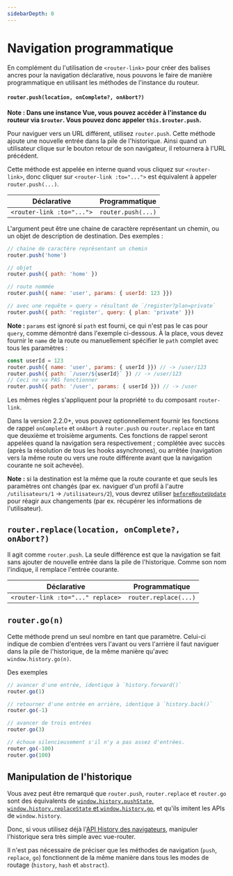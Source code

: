 ```yaml
---
sidebarDepth: 0
---
```


# Navigation programmatique

En complément du l'utilisation de `<router-link>` pour créer des balises ancres pour la navigation déclarative, nous pouvons le faire de manière programmatique en utilisant les méthodes de l'instance du routeur.

#### `router.push(location, onComplete?, onAbort?)`

**Note : Dans une instance Vue, vous pouvez accéder à l'instance du routeur via `$router`. Vous pouvez donc appeler `this.$router.push`.**

Pour naviguer vers un URL différent, utilisez `router.push`. Cette méthode ajoute une nouvelle entrée dans la pile de l'historique. Ainsi quand un utilisateur clique sur le bouton retour de son navigateur, il retournera à l'URL précédent.

Cette méthode est appelée en interne quand vous cliquez sur `<router-link>`, donc cliquer sur `<router-link :to="...">` est équivalent à appeler `router.push(...)`.

| Déclarative               | Programmatique     |
| ------------------------- | ------------------ |
| `<router-link :to="...">` | `router.push(...)` |

L'argument peut être une chaine de caractère représentant un chemin, ou un objet de description de destination. Des exemples :

``` js
// chaine de caractère représentant un chemin
router.push('home')

// objet
router.push({ path: 'home' })

// route nommée
router.push({ name: 'user', params: { userId: 123 }})

// avec une requête « query » résultant de `/register?plan=private`
router.push({ path: 'register', query: { plan: 'private' }})
```

**Note :** `params` est ignoré si `path` est fourni, ce qui n'est pas le cas pour `query`, comme démontré dans l'exemple ci-dessous. À la place, vous devez fournir le `name` de la route ou manuellement spécifier le `path` complet avec tous les paramètres :

```js
const userId = 123
router.push({ name: 'user', params: { userId }}) // -> /user/123
router.push({ path: `/user/${userId}` }) // -> /user/123
// Ceci ne va PAS fonctionner
router.push({ path: '/user', params: { userId }}) // -> /user
```

Les mêmes règles s'appliquent pour la propriété `to` du composant `router-link`.

Dans la version 2.2.0+, vous pouvez optionnellement fournir les fonctions de rappel `onComplete` et `onAbort` à `router.push` ou `router.replace` en tant que deuxième et troisième arguments. Ces fonctions de rappel seront appelées quand la navigation sera respectivement ; complétée avec succès (après la résolution de tous les hooks asynchrones), ou arrêtée (navigation vers la même route ou vers une route différente avant que la navigation courante ne soit achevée).

**Note :** si la destination est la même que la route courante et que seuls les paramètres ont changés (par ex. naviguer d'un profil à l'autre `/utilisateurs/1` -> `/utilisateurs/2`), vous devrez utiliser [`beforeRouteUpdate`](./dynamic-matching.md#réactivité-aux-changements-de-paramètres) pour réagir aux changements (par ex. récupérer les informations de l'utilisateur).

## `router.replace(location, onComplete?, onAbort?)`

Il agit comme `router.push`. La seule différence est que la navigation se fait sans ajouter de nouvelle entrée dans la pile de l'historique. Comme son nom l'indique, il remplace l'entrée courante.

| Déclarative                       | Programmatique        |
| --------------------------------- | --------------------- |
| `<router-link :to="..." replace>` | `router.replace(...)` |


## `router.go(n)`

Cette méthode prend un seul nombre en tant que paramètre. Celui-ci indique de combien d'entrées vers l'avant ou vers l'arrière il faut naviguer dans la pile de l'historique, de la même manière qu'avec `window.history.go(n)`.

Des exemples

``` js
// avancer d'une entrée, identique à `history.forward()`
router.go(1)

// retourner d'une entrée en arrière, identique à `history.back()`
router.go(-1)

// avancer de trois entrées
router.go(3)

// échoue silencieusement s'il n'y a pas assez d'entrées.
router.go(-100)
router.go(100)
```

## Manipulation de l'historique

Vous avez peut être remarqué que `router.push`, `router.replace` et `router.go` sont des équivalents de [`window.history.pushState`, `window.history.replaceState` et `window.history.go`](https://developer.mozilla.org/fr-FR/docs/Web/API/History), et qu'ils imitent les APIs de `window.history`.

Donc, si vous utilisez déjà l'[API History des navigateurs](https://developer.mozilla.org/fr-FR/docs/Web/API/History_API), manipuler l'historique sera très simple avec vue-router.

Il n'est pas nécessaire de préciser que les méthodes de navigation (`push`, `replace`, `go`) fonctionnent de la même manière dans tous les modes de routage (`history`, `hash` et `abstract`).
